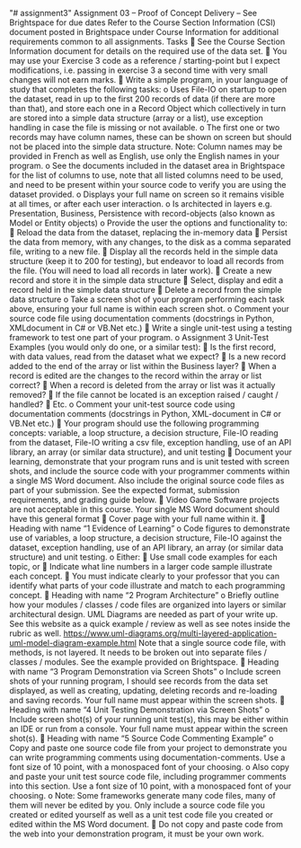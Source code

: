 "# assignment3" 
Assignment 03 – Proof of Concept Delivery – See Brightspace for due dates
Refer to the Course Section Information (CSI) document posted in Brightspace under Course
Information for additional requirements common to all assignments.
Tasks
 See the Course Section Information document for details on the required use of the data set.
 You may use your Exercise 3 code as a reference / starting-point but I expect modifications, i.e.
   passing in exercise 3 a second time with very small changes will not earn marks.
 Write a simple program, in your language of study that completes the following tasks:
    o Uses File-IO on startup to open the dataset, read in up to the first 200 records of data (if there
      are more than that), and store each one in a Record Object which collectively in turn are stored
      into a simple data structure (array or a list), use exception handling in case the file is missing
      or not available.
    o The first one or two records may have column names, these can be shown on screen but
      should not be placed into the simple data structure. Note: Column names may be provided in
      French as well as English, use only the English names in your program.
    o See the documents included in the dataset area in Brightspace for the list of columns to
      use, note that all listed columns need to be used, and need to be present within your
      source code to verify you are using the dataset provided.
    o Displays your full name on screen so it remains visible at all times, or after each user
      interaction.
    o Is architected in layers e.g. Presentation, Business, Persistence with record-objects (also
      known as Model or Entity objects)
    o Provide the user the options and functionality to:
         Reload the data from the dataset, replacing the in-memory data
         Persist the data from memory, with any changes, to the disk as a comma separated file,
          writing to a new file.
         Display all the records held in the simple data structure (keep it to 200 for testing), but
          endeavor to load all records from the file. (You will need to load all records in later
          work).
         Create a new record and store it in the simple data structure
         Select, display and edit a record held in the simple data structure
         Delete a record from the simple data structure
    o Take a screen shot of your program performing each task above, ensuring your full name is
      within each screen shot.
    o Comment your source code file using documentation comments (docstrings in Python, XMLdocument
       in C# or VB.Net etc.)
 Write a single unit-test using a testing framework to test one part of your program.
    o Assignment 3 Unit-Test Examples (you would only do one, or a similar test):
         Is the first record, with data values, read from the dataset what we expect?
         Is a new record added to the end of the array or list within the Business layer?
         When a record is edited are the changes to the record within the array or list correct?
         When a record is deleted from the array or list was it actually removed?
         If the file cannot be located is an exception raised / caught / handled?
         Etc.
    o Comment your unit-test source code using documentation comments (docstrings in Python,
      XML-document in C# or VB.Net etc.)
 Your program should use the following programming concepts: variable, a loop structure, a decision
   structure, File-IO reading from the dataset, File-IO writing a csv file, exception handling, use of an API
   library, an array (or similar data structure), and unit testing
 Document your learning, demonstrate that your program runs and is unit tested with screen shots,
   and include the source code with your programmer comments within a single MS Word document.
   Also include the original source code files as part of your submission. See the expected format,
   submission requirements, and grading guide below.
 Video Game Software projects are not acceptable in this course.
   Your single MS Word document should have this general format
 Cover page with your full name within it.
 Heading with name “1 Evidence of Learning”
    o Code figures to demonstrate use of variables, a loop structure, a decision structure, File-IO
      against the dataset, exception handling, use of an API library, an array (or similar data
      structure) and unit testing.
    o Either:
         Use small code examples for each topic, or
         Indicate what line numbers in a larger code sample illustrate each concept.
         You must indicate clearly to your professor that you can identify what parts of
          your code illustrate and match to each programming concept.
 Heading with name “2 Program Architecture”
    o Briefly outline how your modules / classes / code files are organized into layers or similar
      architectural design. UML Diagrams are needed as part of your write up. See this website as a
      quick example / review as well as see notes inside the rubric as well.
      https://www.uml-diagrams.org/multi-layered-application-uml-model-diagram-example.html
      Note that a single source code file, with methods, is not layered. It needs to be broken out into
      separate files / classes / modules. See the example provided on Brightspace.
 Heading with name “3 Program Demonstration via Screen Shots”
    o Include screen shots of your running program, I should see records from the data set
      displayed, as well as creating, updating, deleting records and re-loading and saving records.
      Your full name must appear within the screen shots.
 Heading with name “4 Unit Testing Demonstration via Screen Shots”
    o Include screen shot(s) of your running unit test(s), this may be either within an IDE or run
      from a console. Your full name must appear within the screen shot(s).
 Heading with name “5 Source Code Commenting Example”
    o Copy and paste one source code file from your project to demonstrate you can write
      programming comments using documentation-comments. Use a font size of 10 point, with a
      monospaced font of your choosing.
    o Also copy and paste your unit test source code file, including programmer comments into this
      section. Use a font size of 10 point, with a monospaced font of your choosing.
    o Note: Some frameworks generate many code files, many of them will never be edited by you.
      Only include a source code file you created or edited yourself as well as a unit test code file you
      created or edited within the MS Word document.
 Do not copy and paste code from the web into your demonstration program, it must be your own
   work.